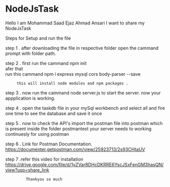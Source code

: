 # NodeJsTask
Hello I am Mohammad Saad Ejaz Ahmad Ansari
I want to share my NodeJsTask
 

Steps for Setup and run the file

step 1 . after downloading the file in respective folder
         open the cammand prompt with folder path.
         
step 2 . first run the cammand     npm init  
         afer that   
         run this cammand          npm i express mysql cors body-parser --save
         
         this will install node modules and npm packages .
         
         
step 3 . now run the cammand node server.js to start the server.
         now your appplication is working.
         
step 4 . open the taskdb file in your mySql workbench and select all and fire one time to see the database and save it once


step 5 . now to check the API's import the postman file into postman which is present inside the folder postmantest 
         your server needs to working continuesly for using postman
         
         
step 6 . Link for Postman Documentation.
             https://documenter.getpostman.com/view/25923713/2s93CHtaUV
             
             
step 7 .refer this video for installation
         https://drive.google.com/file/d/1yZVar8DHcDKRRE6YscJSxFenGM3hasQN/view?usp=share_link

             
             Thankyou so much
             
           
